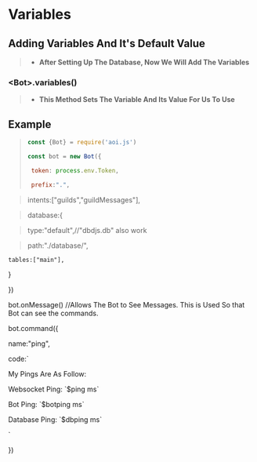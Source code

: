 # Variables 
## Adding Variables And It's Default Value 
>* **After Setting Up The Database, Now We Will Add The Variables**
### \<Bot\>.variables() 
>* **This Method Sets The Variable And Its Value For Us To Use**
## Example 
>```js
>const {Bot} = require('aoi.js')
>
>const bot = new Bot({
>
>  token: process.env.Token,
>
>  prefix:".",

>  intents:["guilds","guildMessages"],

>  database:{

>    type:"default",//"dbdjs.db" also work 

>    path:"./database/",

    tables:["main"],

  }

  })

bot.onMessage() //Allows The Bot to See Messages. This is Used So that Bot can see the commands.

bot.command({

  name:"ping",

  code:`

  My Pings Are As Follow:

  Websocket Ping: \`$ping ms\` 

  Bot Ping: \`$botping ms\`

  Database Ping: \`$dbping ms\` 

  `

  }) 
